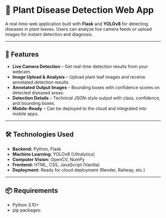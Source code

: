 # 🎯 Plant Disease Detection Web App

A real-time web application built with **Flask** and **YOLOv8** for detecting diseases in plant leaves. Users can analyze live camera feeds or upload images for instant detection and diagnosis.

---

## 🌿 Features

- **Live Camera Detection** – Get real-time detection results from your webcam.  
- **Image Upload & Analysis** – Upload plant leaf images and receive annotated detection results.  
- **Annotated Output Images** – Bounding boxes with confidence scores on detected diseased areas.  
- **Detection Details** – Technical JSON-style output with class, confidence, and bounding boxes.  
- **Mobile-Ready** – Can be deployed to the cloud and integrated into mobile apps.

---

## 🛠 Technologies Used

- **Backend:** Python, Flask  
- **Machine Learning:** YOLOv8 (Ultralytics)  
- **Computer Vision:** OpenCV, NumPy  
- **Frontend:** HTML, CSS, JavaScript (Vanilla)  
- **Deployment:** Ready for cloud deployment (Render, Railway, etc.)  

---

## 📦 Requirements

- Python 3.10+  
- pip packages:

